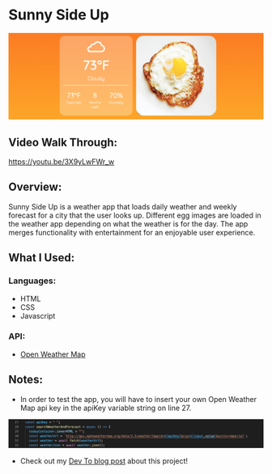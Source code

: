 # Sunny Side Up

![Sunny Side Up Screenshot](images/sunnySideUp.png)

## Video Walk Through:

https://youtu.be/3X9yLwFWr_w

## Overview:

Sunny Side Up is a weather app that loads daily weather and weekly forecast for a city that the user looks up. Different egg images are loaded in the weather app depending on what the weather is for the day. The app merges functionality with entertainment for an enjoyable user experience.

## What I Used:

### Languages:

- HTML
- CSS
- Javascript

### API:

- [Open Weather Map](https://openweathermap.org/api)

## Notes:

- In order to test the app, you will have to insert your own Open Weather Map api key in the apiKey variable string on line 27.

![API Key Screenshot](images/apiKeyScreenshot.png)

- Check out my [Dev To blog post](https://openweathermap.org/api) about this project!
